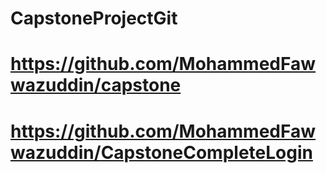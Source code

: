 # CapstoneProjectGit

# https://github.com/MohammedFawwazuddin/capstone
# https://github.com/MohammedFawwazuddin/CapstoneCompleteLogin
